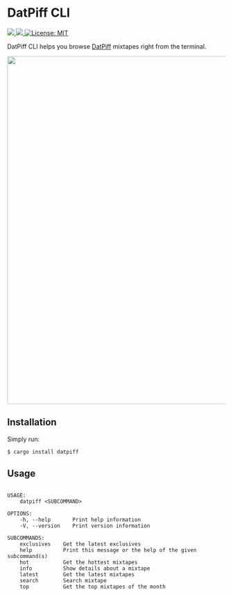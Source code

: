 # DatPiff CLI

<p>
  <a href="https://crates.io/crates/datpiff" target="_blank">
    <img src="https://img.shields.io/crates/v/datpiff.svg" />
  </a>
  <a href="https://docs.rs/datpiff" target="_blank">
    <img src="https://docs.rs/datpiff/badge.svg" />
  </a>
  <a href="LICENSE" target="_blank">
    <img alt="License: MIT" src="https://img.shields.io/badge/License-MIT-blue.svg" />
  </a>
</p>

DatPiff CLI helps you browse [DatPiff](https://www.datpiff.com/) mixtapes right from the terminal.

<img width="800" src="https://cdn.jsdelivr.net/gh/tsirysndr/datpiff@master/datpiff-preview.svg">

## Installation

Simply run:

```bash
$ cargo install datpiff
```

## Usage

```

USAGE:
    datpiff <SUBCOMMAND>

OPTIONS:
    -h, --help       Print help information
    -V, --version    Print version information

SUBCOMMANDS:
    exclusives    Get the latest exclusives
    help          Print this message or the help of the given subcommand(s)
    hot           Get the hottest mixtapes
    info          Show details about a mixtape
    latest        Get the latest mixtapes
    search        Search mixtape
    top           Get the top mixtapes of the month

```
